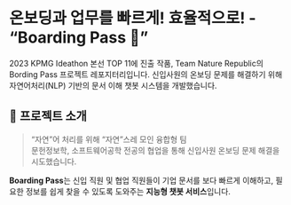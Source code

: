 # 온보딩과 업무를 빠르게! 효율적으로! - “Boarding Pass 🎫”

2023 KPMG Ideathon 본선 TOP 11에 진출 작품, Team Nature Republic의 Bording Pass 프로젝트 레포지터리입니다.
신입사원의 온보딩 문제를 해결하기 위해 자연어처리(NLP) 기반의 문서 이해 챗봇 시스템을 개발했습니다.
<br/>


## 📌 프로젝트 소개

> “자연”어 처리를 위해 “자연”스레 모인 융합형 팀  
> 문헌정보학, 소프트웨어공학 전공의 협업을 통해 신입사원 온보딩 문제 해결을 시도했습니다.

**Boarding Pass**는 신입 직원 및 협업 직원들이 기업 문서를 보다 빠르게 이해하고, 필요한 정보를 쉽게 찾을 수 있도록 도와주는 **지능형 챗봇 서비스**입니다.
